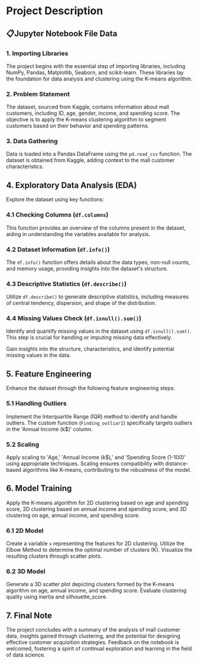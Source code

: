 # Project Description

## 📋Jupyter Notebook File Data

### 1. Importing Libraries

The project begins with the essential step of importing libraries, including NumPy, Pandas, Matplotlib, Seaborn, and scikit-learn. These libraries lay the foundation for data analysis and clustering using the K-means algorithm.

### 2. Problem Statement

The dataset, sourced from Kaggle, contains information about mall customers, including ID, age, gender, income, and spending score. The objective is to apply the K-means clustering algorithm to segment customers based on their behavior and spending patterns.

### 3. Data Gathering

Data is loaded into a Pandas DataFrame using the `pd.read_csv` function. The dataset is obtained from Kaggle, adding context to the mall customer characteristics.

## 4. Exploratory Data Analysis (EDA)

Explore the dataset using key functions:

### 4.1 Checking Columns (`df.columns`)

This function provides an overview of the columns present in the dataset, aiding in understanding the variables available for analysis.

### 4.2 Dataset Information (`df.info()`)

The `df.info()` function offers details about the data types, non-null counts, and memory usage, providing insights into the dataset's structure.

### 4.3 Descriptive Statistics (`df.describe()`)

Utilize `df.describe()` to generate descriptive statistics, including measures of central tendency, dispersion, and shape of the distribution.

### 4.4 Missing Values Check (`df.isnull().sum()`)

Identify and quantify missing values in the dataset using `df.isnull().sum()`. This step is crucial for handling or imputing missing data effectively.

Gain insights into the structure, characteristics, and identify potential missing values in the data.

## 5. Feature Engineering

Enhance the dataset through the following feature engineering steps:

### 5.1 Handling Outliers

Implement the Interquartile Range (IQR) method to identify and handle outliers. The custom function (`Finding_outliar1`) specifically targets outliers in the 'Annual Income (k$)' column.

### 5.2 Scaling

Apply scaling to 'Age,' 'Annual Income (k$),' and 'Spending Score (1-100)' using appropriate techniques. Scaling ensures compatibility with distance-based algorithms like K-means, contributing to the robustness of the model.

## 6. Model Training

Apply the K-means algorithm for 2D clustering based on age and spending score, 2D clustering based on annual income and spending score, and 3D clustering on age, annual income, and spending score.

### 6.1 2D Model 

Create a variable `x` representing the features for 2D clustering. Utilize the Elbow Method to determine the optimal number of clusters (K). Visualize the resulting clusters through scatter plots.

### 6.2 3D Model 

Generate a 3D scatter plot depicting clusters formed by the K-means algorithm on age, annual income, and spending score. Evaluate clustering quality using inertia and silhouette_score.

## 7. Final Note

The project concludes with a summary of the analysis of mall customer data, insights gained through clustering, and the potential for designing effective customer acquisition strategies. Feedback on the notebook is welcomed, fostering a spirit of continual exploration and learning in the field of data science.
